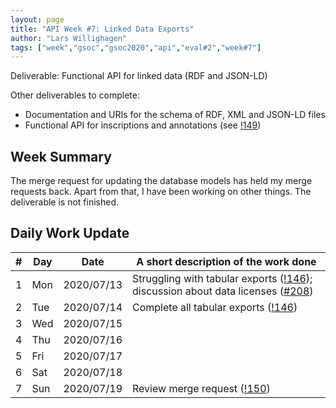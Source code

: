 ```yaml
---
layout: page
title: "API Week #7: Linked Data Exports"
author: "Lars Willighagen"
tags: ["week","gsoc","gsoc2020","api","eval#2","week#7"]
---
```


Deliverable: Functional API for linked data (RDF and JSON-LD)

Other deliverables to complete:
  - Documentation and URIs for the schema of RDF, XML and JSON-LD files
  - Functional API for inscriptions and annotations (see [!149](https://gitlab.com/cdli/framework/-/merge_requests/149))

## Week Summary

The merge request for updating the database models has held my merge requests back.
Apart from that, I have been working on other things. The deliverable is not
finished.

## Daily Work Update

| # | Day | Date       | A short description of the work done |
|---|-----|------------|--------------------------------------|
| 1 | Mon | 2020/07/13 | Struggling with tabular exports ([!146](https://gitlab.com/cdli/framework/-/merge_requests/146)); discussion about data licenses ([#208](https://gitlab.com/cdli/framework/-/issues/208)) |
| 2 | Tue | 2020/07/14 | Complete all tabular exports ([!146](https://gitlab.com/cdli/framework/-/merge_requests/146)) |
| 3 | Wed | 2020/07/15 |  |
| 4 | Thu | 2020/07/16 |  |
| 5 | Fri | 2020/07/17 |  |
| 6 | Sat | 2020/07/18 |  |
| 7 | Sun | 2020/07/19 | Review merge request ([!150](https://gitlab.com/cdli/framework/-/merge_requests/150)) |
